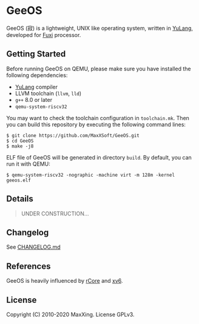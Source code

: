 # GeeOS

GeeOS (寂) is a lightweight, UNIX like operating system, written in [YuLang](https://github.com/MaxXSoft/YuLang), developed for [Fuxi](https://github.com/MaxXSoft/Fuxi) processor.

## Getting Started

Before running GeeOS on QEMU, please make sure you have installed the following dependencies:

* [YuLang](https://github.com/MaxXSoft/YuLang) compiler
* LLVM toolchain (`llvm`, `lld`)
* `g++` 8.0 or later
* `qemu-system-riscv32`

You may want to check the toolchain configuration in `toolchain.mk`. Then you can build this repository by executing the following command lines:

```
$ git clone https://github.com/MaxXSoft/GeeOS.git
$ cd GeeOS
$ make -j8
```

ELF file of GeeOS will be generated in directory `build`. By default, you can run it with QEMU:

```
$ qemu-system-riscv32 -nographic -machine virt -m 128m -kernel geeos.elf
```

## Details

> UNDER CONSTRUCTION...

## Changelog

See [CHANGELOG.md](CHANGELOG.md)

## References

GeeOS is heavily influenced by [rCore](https://github.com/rcore-os/rCore) and [xv6](https://github.com/mit-pdos/xv6-riscv).

## License

Copyright (C) 2010-2020 MaxXing. License GPLv3.
